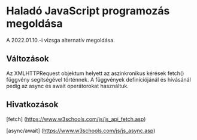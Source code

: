 # Haladó JavaScript programozás megoldása

A 2022.01.10.-i vizsga alternatív megoldása.

## Változások

Az XMLHTTPRequest objektum helyett az aszinkronikus kérések fetch() függvény segítségével történnek. A függvények definíciójánál és hívásánál pedig az async és await operátorokat használtuk.

## Hivatkozások

[fetch] (https://www.w3schools.com/js/js_api_fetch.asp)

[async/await] (https://www.w3schools.com/js/js_async.asp)
